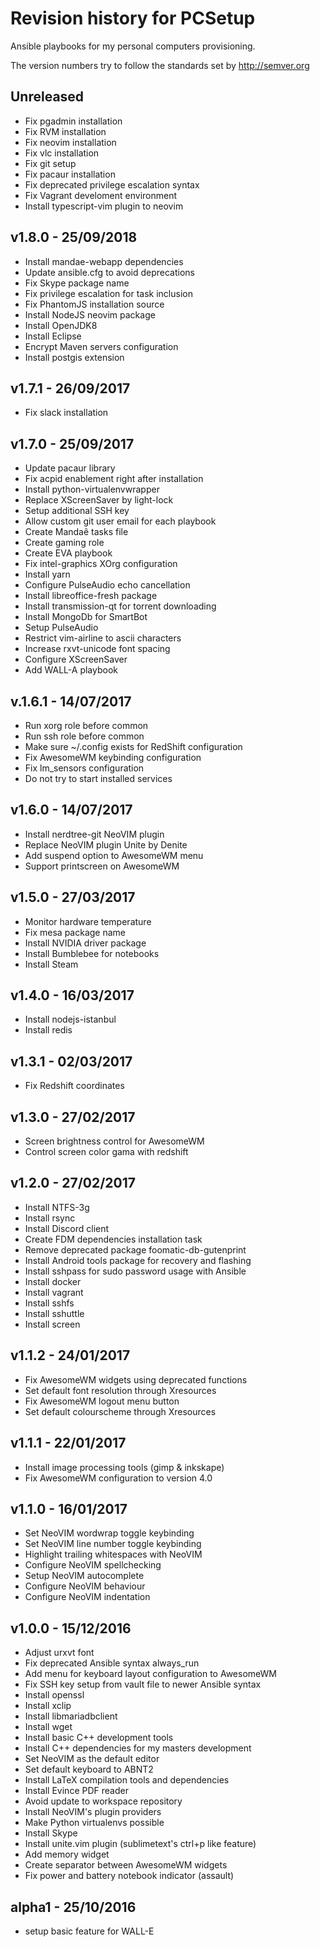 # Revision history for PCSetup

Ansible playbooks for my personal computers provisioning.

The version numbers try to follow the standards set by http://semver.org

## Unreleased

* Fix pgadmin installation
* Fix RVM installation
* Fix neovim installation
* Fix vlc installation
* Fix git setup
* Fix pacaur installation
* Fix deprecated privilege escalation syntax
* Fix Vagrant develoment environment
* Install typescript-vim plugin to neovim

## v1.8.0 - 25/09/2018

* Install mandae-webapp dependencies
* Update ansible.cfg to avoid deprecations
* Fix Skype package name
* Fix privilege escalation for task inclusion
* Fix PhantomJS installation source
* Install NodeJS neovim package
* Install OpenJDK8
* Install Eclipse
* Encrypt Maven servers configuration
* Install postgis extension

## v1.7.1 - 26/09/2017

* Fix slack installation

## v1.7.0 - 25/09/2017

* Update pacaur library
* Fix acpid enablement right after installation
* Install python-virtualenvwrapper
* Replace XScreenSaver by light-lock
* Setup additional SSH key
* Allow custom git user email for each playbook
* Create Mandaê tasks file
* Create gaming role
* Create EVA playbook
* Fix intel-graphics XOrg configuration
* Install yarn
* Configure PulseAudio echo cancellation
* Install libreoffice-fresh package
* Install transmission-qt for torrent downloading
* Install MongoDb for SmartBot
* Setup PulseAudio
* Restrict vim-airline to ascii characters
* Increase rxvt-unicode font spacing
* Configure XScreenSaver
* Add WALL-A playbook

## v.1.6.1 - 14/07/2017

* Run xorg role before common
* Run ssh role before common
* Make sure ~/.config exists for RedShift configuration
* Fix AwesomeWM keybinding configuration
* Fix lm_sensors configuration 
* Do not try to start installed services

## v1.6.0 - 14/07/2017 

* Install nerdtree-git NeoVIM plugin
* Replace NeoVIM plugin Unite by Denite
* Add suspend option to AwesomeWM menu
* Support printscreen on AwesomeWM

## v1.5.0 - 27/03/2017

* Monitor hardware temperature
* Fix mesa package name
* Install NVIDIA driver package
* Install Bumblebee for notebooks
* Install Steam

## v1.4.0 - 16/03/2017

* Install nodejs-istanbul
* Install redis

## v1.3.1 - 02/03/2017

* Fix Redshift coordinates

## v1.3.0 - 27/02/2017

* Screen brightness control for AwesomeWM
* Control screen color gama with redshift

## v1.2.0 - 27/02/2017

* Install NTFS-3g
* Install rsync
* Install Discord client
* Create FDM dependencies installation task
* Remove deprecated package foomatic-db-gutenprint
* Install Android tools package for recovery and flashing
* Install sshpass for sudo password usage with Ansible
* Install docker
* Install vagrant
* Install sshfs
* Install sshuttle
* Install screen

## v1.1.2 - 24/01/2017

* Fix AwesomeWM widgets using deprecated functions
* Set default font resolution through Xresources
* Fix AwesomeWM logout menu button
* Set default colourscheme through Xresources

## v1.1.1 - 22/01/2017

* Install image processing tools (gimp & inkskape)
* Fix AwesomeWM configuration to version 4.0

## v1.1.0 - 16/01/2017

* Set NeoVIM wordwrap toggle keybinding
* Set NeoVIM line number toggle keybinding
* Highlight trailing whitespaces with NeoVIM
* Configure NeoVIM spellchecking
* Setup NeoVIM autocomplete
* Configure NeoVIM <tab> behaviour
* Configure NeoVIM indentation

## v1.0.0 - 15/12/2016

* Adjust urxvt font
* Fix deprecated Ansible syntax always_run
* Add menu for keyboard layout configuration to AwesomeWM
* Fix SSH key setup from vault file to newer Ansible syntax
* Install openssl
* Install xclip
* Install libmariadbclient
* Install wget
* Install basic C++ development tools
* Install C++ dependencies for my masters development
* Set NeoVIM as the default editor
* Set default keyboard to ABNT2
* Install LaTeX compilation tools and dependencies
* Install Evince PDF reader
* Avoid update to workspace repository
* Install NeoVIM's plugin providers
* Make Python virtualenvs possible
* Install Skype
* Install unite.vim plugin (sublimetext's ctrl+p like feature)
* Add memory widget
* Create separator between AwesomeWM widgets
* Fix power and battery notebook indicator (assault)

## alpha1 - 25/10/2016

* setup basic feature for WALL-E
